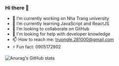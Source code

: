 ### Hi there 👋

<!-- 
**LamTruongJS/LamTruongJS** is a ✨ _special_ ✨ repository because its `README.md` (this file) appears on your GitHub profile.

Here are some ideas to get you started: -->

- 🔭 I’m currently working on Nha Trang university
- 🌱 I’m currently learning JavaScript and ReactJS
- 👯 I’m looking to collaborate on GitHub
- 🤔 I'm looking for help with developer knowledge
- 📫 How to reach me: truongle.281000@gmail.com
- ⚡ Fun fact: 0905172802

![Anurag's GitHub stats](https://github-readme-stats.vercel.app/api?username=LamTruongJS&theme=outrun&show_icons=true)



